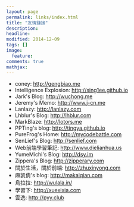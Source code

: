 ```yaml
---
layout: page
permalink: links/index.html
title: "友情鏈接"
description: 
headline: 
modified: 2014-12-09
tags: []
image: 
  feature: 
comments: true
mathjax: 
---
```


- coney: http://gengbiao.me
- Intelligence Explosion: http://sing1ee.github.io
- Jark's Blog: http://wuchong.me
- Jeremy's Memo: http://www.j-cn.me
- Lanlazy: http://lanlazy.com
- Lhblur's Blog: http://lhblur.com
- MarkBlaze: http://lotors.me
- PPTing's blog: http://tingya.github.io
- PureFrog's Home: http://mycodebattle.com
- SenLief's Blog: http://senlief.com
- Web前端學習筆記: http://www.dielianhua.us
- YumeMichi's Blog: http://dsy.im
- Zippera's Blog: http://zipperary.com
- 關於生活，關於前端: http://zhuxinyong.com
- 麻凯倩's blog: http://makaiqian.com
- 烏拉拉: http://wulala.in/
- 學習下: http://xuexixia.com
- 雲逸: http://pyy.club

